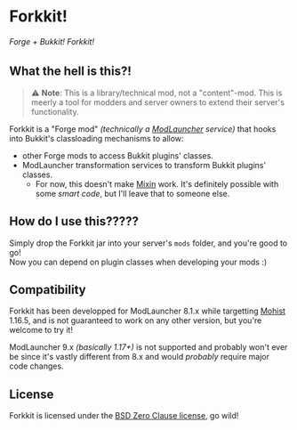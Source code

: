 # Forkkit!

###### Forge + Bukkit! Forkkit!

## What the hell is this?!

> :warning: **Note**: This is a library/technical mod, not a "content"-mod. This is meerly a tool for modders and server owners to extend their server's functionality.

Forkkit is a "Forge mod" *(technically a [ModLauncher](https://github.com/McModLauncher/modlauncher/tree/main-8.1.x) service)* that hooks into Bukkit's classloading mechanisms to allow:
- other Forge mods to access Bukkit plugins' classes.
- ModLauncher transformation services to transform Bukkit plugins' classes.
  - For now, this doesn't make [Mixin](https://github.com/SpongePowered/Mixin) work. It's definitely possible with some *smart code*, but I'll leave that to someone else.
 
## How do I use this?????

Simply drop the Forkkit jar into your server's `mods` folder, and you're good to go!  
Now you can depend on plugin classes when developing your mods :)

## Compatibility

Forkkit has been developped for ModLauncher 8.1.x while targetting [Mohist](https://github.com/MohistMC/Mohist) 1.16.5, and is not guaranteed to work on any other version, but you're welcome to try it!

ModLauncher 9.x *(basically 1.17+)* is not supported and probably won't ever be since it's vastly different from 8.x and would *probably* require major code changes.

## License

Forkkit is licensed under the [BSD Zero Clause license](./LICENSE), go wild!
